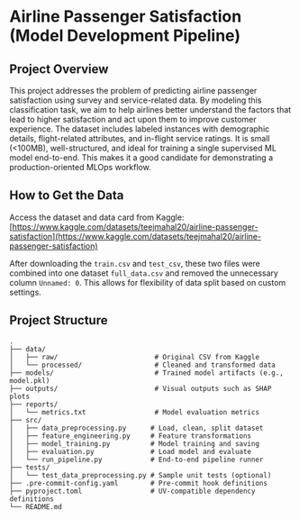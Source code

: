 # Airline Passenger Satisfaction (Model Development Pipeline)

## Project Overview

This project addresses the problem of predicting airline passenger satisfaction using survey and service-related data. By modeling this classification task, we aim to help airlines better understand the factors that lead to higher satisfaction and act upon them to improve customer experience. The dataset includes labeled instances with demographic details, flight-related attributes, and in-flight service ratings. It is small (<100MB), well-structured, and ideal for training a single supervised ML model end-to-end. This makes it a good candidate for demonstrating a production-oriented MLOps workflow.

## How to Get the Data

Access the dataset and data card from Kaggle:  
[https://www.kaggle.com/datasets/teejmahal20/airline-passenger-satisfaction](https://www.kaggle.com/datasets/teejmahal20/airline-passenger-satisfaction)

After downloading the `train.csv` and `test_csv`, these two files were combined into one dataset `full_data.csv` and removed the unnecessary column `Unnamed: 0`. 
This allows for flexibility of data split based on custom settings.

## Project Structure

```text
.
├── data/
│   ├── raw/                        # Original CSV from Kaggle
│   └── processed/                  # Cleaned and transformed data
├── models/                         # Trained model artifacts (e.g., model.pkl)
├── outputs/                        # Visual outputs such as SHAP plots
├── reports/
│   └── metrics.txt                 # Model evaluation metrics
├── src/
│   ├── data_preprocessing.py      # Load, clean, split dataset
│   ├── feature_engineering.py     # Feature transformations
│   ├── model_training.py          # Model training and saving
│   ├── evaluation.py              # Load model and evaluate
│   └── run_pipeline.py            # End-to-end pipeline runner
├── tests/
│   └── test_data_preprocessing.py # Sample unit tests (optional)
├── .pre-commit-config.yaml        # Pre-commit hook definitions
├── pyproject.toml                 # UV-compatible dependency definitions
└── README.md
```
